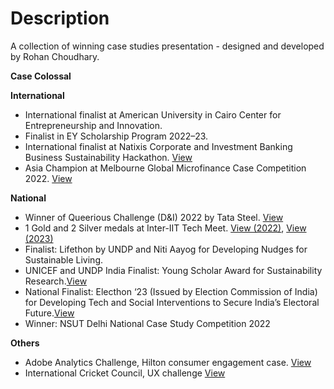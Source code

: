# Description
A collection of winning case studies presentation - designed and developed by Rohan Choudhary.

**Case Colossal**

**International**
- International finalist at American University in Cairo Center for Entrepreneurship and Innovation. 
- Finalist in EY Scholarship Program 2022–23. 
- International finalist at Natixis Corporate and Investment Banking Business Sustainability Hackathon. [View](files/Natixis.pdf)
- Asia Champion at Melbourne Global Microfinance Case Competition 2022. [View](files/GMCC.pdf)

**National**
- Winner of Queerious Challenge (D&I) 2022 by Tata Steel. [View](files/TATA.pdf)
- 1 Gold and 2 Silver medals at Inter-IIT Tech Meet. [View (2022)](files/IIT0.pdf), [View (2023)](files/IIT2.pdf)
- Finalist: Lifethon by UNDP and Niti Aayog for Developing Nudges for Sustainable Living.
- UNICEF and UNDP India Finalist: Young Scholar Award for Sustainability Research.[View](files/IIT1.pdf)
- National Finalist: Electhon ‘23 (Issued by Election Commission of India) for Developing Tech and Social Interventions to Secure India’s Electoral Future.[View](files/Team_Acend.pdf)
- Winner: NSUT Delhi National Case Study Competition 2022

**Others**
- Adobe Analytics Challenge, Hilton consumer engagement case.  [View](files/Hilton.pdf)
- International Cricket Council, UX challenge [View](files/ICC_Presentation.pdf)
